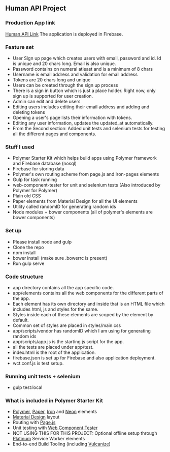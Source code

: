 ## Human API Project

### Production App link
[Human API Link](https://test-crud-app.firebaseapp.com/)
The application is deployed in Firebase.

### Feature set
* User Sign up page which creates users with email, password and id. Id is unique and 20 chars long. Email is also unique.
* Password contains on numeral atleast and is a minimum of 8 chars
* Username is email address and validation for email address
* Tokens are 20 chars long and unique
* Users can be created through the sign up process
* There is a sign in button which is just a place holder. Right now, only sign up is supported for user creation.
* Admin can edit and delete users
* Editing users includes editing their email address and adding and deleting tokens
* Opening a user's page lists their information with tokens.
* Editing any user information, updates the updated_at automatically.
* From the Second section: Added unit tests and selenium tests for testing all the different pages and components.

### Stuff I used
* Polymer Starter Kit which helps build apps using Polymer framework and Firebase database (nosql)
* Firebase for storing data
* Polymer's own routing scheme from page.js and Iron-pages elements
* Gulp for task running
* web-component-tester for unit and selenium tests (Also introduced by Polymer for Polymer)
* Plain old CSS
* Paper elements from Material Design for all the UI elements
* Utility called randomID for generating random ids
* Node modules + bower components (all of polymer's elements are bower components)

### Set up
* Please install node and gulp
* Clone the repo
* npm install
* bower install (make sure .bowerrc is present)
* Run gulp serve

### Code structure
* app directory contains all the app specific code.
* app/elements contains all the web components for the different parts of the app.
* Each element has its own directory and inside that is an HTML file which includes html, js and styles for the same.
* Styles inside each of these elements are scoped by the element by default.
* Common set of styles are placed in styles/main.css
* app/scripts/vendor has randomID which I am using for generating random ids
* app/scripts/app.js is the starting js script for the app.
* all the tests are placed under app/test.
* index.html is the root of the application.
* firebase.json is set up for Firebase and also application deployment.
* wct.conf.js is test setup.

### Running unit tests + selenium
* gulp test:local

### What is included in Polymer Starter Kit
* [Polymer](http://polymer-project.org), [Paper](https://elements.polymer-project.org/browse?package=paper-elements), [Iron](https://elements.polymer-project.org/browse?package=iron-elements) and [Neon](https://elements.polymer-project.org/browse?package=neon-elements) elements
* [Material Design](http://www.google.com/design/spec/material-design/introduction.html) layout
* Routing with [Page.js](https://visionmedia.github.io/page.js/)
* Unit testing with [Web Component Tester](https://github.com/Polymer/web-component-tester)
* NOT USING THIS FOR THIS PROJECT: Optional offline setup through [Platinum](https://elements.polymer-project.org/browse?package=platinum-elements) Service Worker elements
* End-to-end Build Tooling (including [Vulcanize](https://github.com/Polymer/vulcanize))
